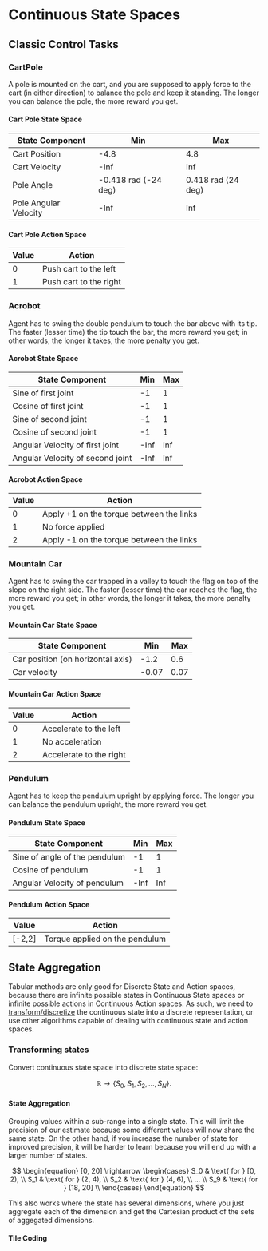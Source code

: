# Continuous State Spaces
## Classic Control Tasks

### CartPole

A pole is mounted on the cart, and you are supposed to apply force to the cart (in either direction) to balance the pole and keep it standing. The longer you can balance the pole, the more reward you get.

#### Cart Pole State Space
|State Component|Min|Max|
|-|-|-
|Cart Position|-4.8|4.8
|Cart Velocity|-Inf|Inf
|Pole Angle|-0.418 rad (-24 deg)| 0.418 rad (24 deg)
|Pole Angular Velocity|-Inf|Inf

#### Cart Pole Action Space

|Value|Action|
|-|-|
|0|Push cart to the left|
|1|Push cart to the right|

### Acrobot

Agent has to swing the double pendulum to touch the bar above with its tip. The faster (lesser time) the tip touch the bar, the more reward you get; in other words, the longer it takes, the more penalty you get.

#### Acrobot State Space
|State Component|Min|Max|
|-|-|-
|Sine of first joint|-1|1
|Cosine of first joint|-1|1
|Sine of second joint|-1|1
|Cosine of second joint|-1|1
|Angular Velocity of first joint|-Inf|Inf
|Angular Velocity of second joint|-Inf|Inf

#### Acrobot Action Space

|Value|Action|
|-|-|
|0|Apply +1 on the torque between the links|
|1|No force applied|
|2|Apply -1 on the torque between the links|

### Mountain Car

Agent has to swing the car trapped in a valley to touch the flag on top of the slope on the right side. The faster (lesser time) the car reaches the flag, the more reward you get; in other words, the longer it takes, the more penalty you get.

#### Mountain Car State Space
|State Component|Min|Max|
|-|-|-
|Car position (on horizontal axis)|-1.2|0.6
|Car velocity|-0.07|0.07

#### Mountain Car Action Space

|Value|Action|
|-|-|
|0|Accelerate to the left|
|1|No acceleration|
|2|Accelerate to the right|


### Pendulum

Agent has to keep the pendulum upright by applying force. The longer you can balance the pendulum upright, the more reward you get.

#### Pendulum State Space
|State Component|Min|Max|
|-|-|-
|Sine of angle of the pendulum|-1|1
|Cosine of pendulum|-1|1
|Angular Velocity of pendulum|-Inf|Inf

#### Pendulum Action Space

|Value|Action|
|-|-|
|[-2,2]|Torque applied on the pendulum|

## State Aggregation

Tabular methods are only good for Discrete State and Action spaces, because there are infinite possible states in Continuous State spaces or infinite possible actions in Continuous Action spaces. As such, we need to [transform/discretize](#transforming-states) the continuous state into a discrete representation, or use other algorithms capable of dealing with continuous state and action spaces.

### Transforming states

Convert continuous state space into discrete state space:

$$
\begin{equation}
    \mathbb{R} \rightarrow \{ S_0, S_1, S_2, ..., S_N \}.
\end{equation}
$$

#### State Aggregation

Grouping values within a sub-range into a single state. This will limit the precision of our estimate because some different values will now share the same state. On the other hand, if you increase the number of state for improved precision, it will be harder to learn because you will end up with a larger number of states.


$$
\begin{equation}
    [0, 20] \rightarrow 
    \begin{cases}
        S_0 & \text{ for } [0, 2), \\
        S_1 & \text{ for } (2, 4), \\
        S_2 & \text{ for } (4, 6), \\
        ... \\
        S_9 & \text{ for } (18, 20] \\
    \end{cases}
\end{equation}
$$

This also works where the state has several dimensions, where you just aggregate each of the dimension and get the Cartesian product of the sets of aggegated dimensions.

#### Tile Coding